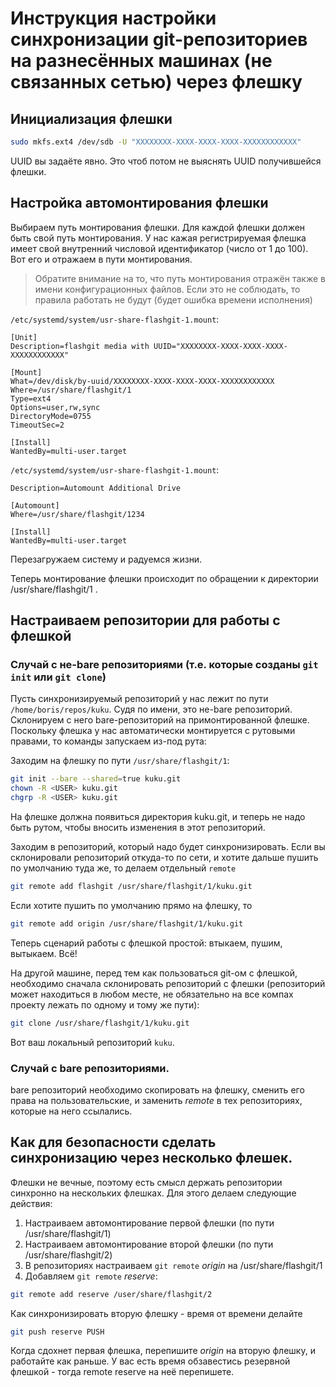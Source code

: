 # Инструкция настройки синхронизации git-репозиториев на разнесённых машинах (не связанных сетью) через флешку

## Инициализация флешки

```bash
sudo mkfs.ext4 /dev/sdb -U "XXXXXXXX-XXXX-XXXX-XXXX-XXXXXXXXXXXX"
```
UUID вы задаёте явно. Это чтоб потом не выяснять UUID получившейся флешки.

## Настройка автомонтирования флешки

Выбираем путь монтирования флешки. Для каждой флешки должен быть свой путь монтирования.
У нас кажая регистрируемая флешка имеет свой внутренний числовой идентификатор (число от 1 до 100). Вот его и отражаем в пути монтирования.
>Обратите внимание на то, что путь монтирования отражён также в имени конфигурационных файлов. Если это не соблюдать, то правила работать не будут (будет ошибка времени исполнения)

```/etc/systemd/system/usr-share-flashgit-1.mount```:
```
[Unit]
Description=flashgit media with UUID="XXXXXXXX-XXXX-XXXX-XXXX-XXXXXXXXXXXX"

[Mount]
What=/dev/disk/by-uuid/XXXXXXXX-XXXX-XXXX-XXXX-XXXXXXXXXXXX
Where=/usr/share/flashgit/1
Type=ext4
Options=user,rw,sync
DirectoryMode=0755
TimeoutSec=2

[Install]
WantedBy=multi-user.target
```

```/etc/systemd/system/usr-share-flashgit-1.mount```:
```
Description=Automount Additional Drive

[Automount]
Where=/usr/share/flashgit/1234

[Install]
WantedBy=multi-user.target
```

Перезагружаем систему и радуемся жизни.

Теперь монтирование флешки происходит по обращении к директории /usr/share/flashgit/1 .

## Настраиваем репозитории для работы с флешкой

### Случай с не-bare репозиториями (т.е. которые созданы ```git init``` или ```git clone```)

Пусть синхронизируемый репозиторий у нас лежит по пути ```/home/boris/repos/kuku```. Судя по имени, это не-bare репозиторий.
Склонируем с него bare-репозиторий на примонтированной флешке. Поскольку флешка у нас автоматически монтируется с рутовыми правами, то команды запускаем из-под рута:

Заходим на флешку по пути ```/usr/share/flashgit/1```:
```bash
git init --bare --shared=true kuku.git
chown -R <USER> kuku.git
chgrp -R <USER> kuku.git
```
На флешке должнa появиться директория kuku.git, и теперь не надо быть рутом, чтобы вносить изменения в этот репозиторий.

Заходим в репозиторий, который надо будет синхронизировать.
Если вы склонировали репозиторий откуда-то по сети, и хотите дальше пушить по умолчанию туда же, то делаем отдельный ```remote```
```bash
git remote add flashgit /usr/share/flashgit/1/kuku.git
```

Если хотите пушить по умолчанию прямо на флешку, то
```bash
git remote add origin /usr/share/flashgit/1/kuku.git
```
Теперь сценарий работы с флешкой простой: втыкаем, пушим, вытыкаем. Всё!

На другой машине, перед тем как пользоваться git-ом с флешкой, необходимо сначала склонировать репозиторий с флешки (репозиторий может находиться в любом месте, не обязательно на все компах проекту лежать по одному и тому же пути):
```bash
git clone /usr/share/flashgit/1/kuku.git
```
Вот ваш локальный репозиторий ```kuku```.

### Случай с bare репозиториями.

bare репозиторий необходимо скопировать на флешку, сменить его права на пользовательские, и заменить *remote* в тех репозиториях, которые на него ссылались.

## Как для безопасности сделать синхронизацию через несколько флешек.

Флешки не вечные, поэтому есть смысл держать репозитории синхронно на нескольких флешках.
Для этого делаем следующие действия:
1. Настраиваем автомонтирование первой флешки (по пути /usr/share/flashgit/1)
2. Настраиваем автомонтирование второй флешки (по пути /usr/share/flashgit/2)
3. В репозиториях настраиваем ```git remote``` *origin* на /usr/share/flashgit/1
4. Добавляем ```git remote``` *reserve*:
```bash
git remote add reserve /user/share/flashgit/2
```
Как синхронизировать вторую флешку - время от времени делайте
```bash
git push reserve PUSH
```
Когда сдохнет первая флешка, перепишите *origin* на вторую флешку, и работайте как раньше. У вас есть время обзавестись резервной флешкой - тогда remote reserve на неё перепишете.
